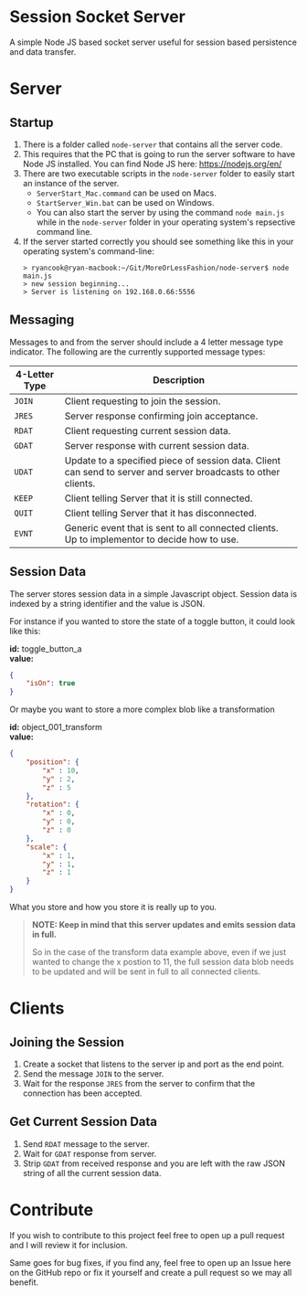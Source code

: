 # Session Socket Server

A simple Node JS based socket server useful for session based persistence and data transfer.

# Server
## Startup

1. There is a folder called `node-server` that contains all the server code.
2. This requires that the PC that is going to run the server software to have Node JS installed. You can find Node JS here: https://nodejs.org/en/
3. There are two executable scripts in the `node-server` folder to easily start an instance of the server.  
    - `ServerStart_Mac.command` can be used on Macs.
    - `StartServer_Win.bat` can be used on Windows.
    - You can also start the server by using the command `node main.js` while in the `node-server` folder in your operating system's repsective command line.
4. If the server started correctly you should see something like this in your operating system's command-line: 
    ```
    > ryancook@ryan-macbook:~/Git/MoreOrLessFashion/node-server$ node main.js
    > new session beginning...
    > Server is listening on 192.168.0.66:5556
    ```

## Messaging

Messages to and from the server should include a 4 letter message type indicator.
The following are the currently supported message types:

| 4-Letter Type | Description |
| --- | --- |
| `JOIN` | Client requesting to join the session. |
| `JRES` | Server response confirming join acceptance. |
| `RDAT` | Client requesting current session data. |
| `GDAT` | Server response with current session data. |
| `UDAT` | Update to a specified piece of session data. Client can send to server and server broadcasts to other clients. |
| `KEEP` | Client telling Server that it is still connected. |
| `QUIT` | Client telling Server that it has disconnected. |
| `EVNT` | Generic event that is sent to all connected clients. Up to implementor to decide how to use. |

## Session Data

The server stores session data in a simple Javascript object. Session data is indexed by a string identifier and the value is JSON. 

For instance if you wanted to store the state of a toggle button, it could look like this:

**id:** toggle_button_a  
**value:**  
```json
{
    "isOn": true
}  
```

Or maybe you want to store a more complex blob like a transformation

**id:** object_001_transform  
**value:**  
```json
{
    "position": {
        "x" : 10,
        "y" : 2,
        "z" : 5
    },
    "rotation": { 
        "x" : 0,
        "y" : 0,
        "z" : 0
    },
    "scale": { 
        "x" : 1,
        "y" : 1,
        "z" : 1
    }
}  
```

What you store and how you store it is really up to you.

> **NOTE: Keep in mind that this server updates and emits session data in full.** 
> 
> So in the case of the transform data example above, even if we just wanted to change the x postion to 11, the full session data blob needs to be updated and will be sent in full to all connected clients.



# Clients

## Joining the Session

1. Create a socket that listens to the server ip and port as the end point.
2. Send the message `JOIN` to the server.
3. Wait for the response `JRES` from the server to confirm that the connection has been accepted.

## Get Current Session Data

1. Send `RDAT` message to the server.
2. Wait for `GDAT` response from server.
3. Strip `GDAT` from received response and you are left with the raw JSON string of all the current session data.

# Contribute
If you wish to contribute to this project feel free to open up a pull request and I will review it for inclusion.

Same goes for bug fixes, if you find any, feel free to open up an Issue here on the GitHub repo or fix it yourself and create a pull request so we may all benefit.
